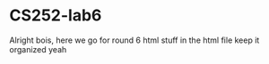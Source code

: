 # CS252-lab6

Alright bois, here we go for round 6
html stuff in the html file
keep it organized
yeah
